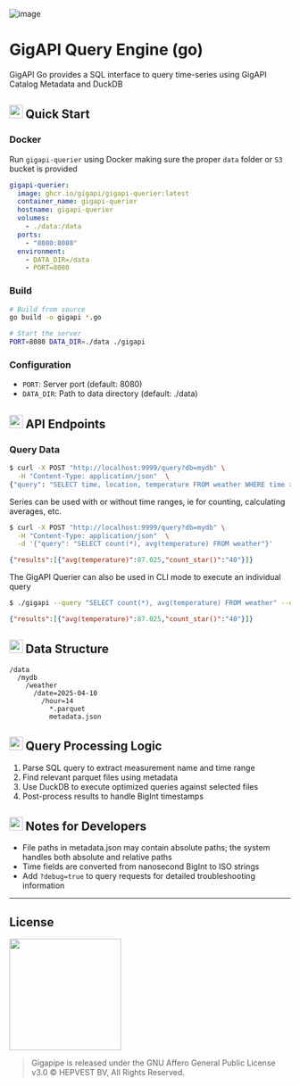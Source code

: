 ![image](https://github.com/user-attachments/assets/fa3788a2-9a5b-47bf-b6ef-f818ba62a404)

# GigAPI Query Engine (go)

GigAPI Go provides a SQL interface to query time-series using GigAPI Catalog Metadata and DuckDB

## <img src="https://github.com/user-attachments/assets/a9aa3ebd-9164-476d-aedf-97b817078350" width=24 /> Quick Start

### Docker
Run `gigapi-querier` using Docker making sure the proper `data` folder or `S3` bucket is provided
```yaml
gigapi-querier:
  image: ghcr.io/gigapi/gigapi-querier:latest
  container_name: gigapi-querier
  hostname: gigapi-querier
  volumes:
    - ./data:/data
  ports:
    - "8080:8080"
  environment:
    - DATA_DIR=/data
    - PORT=8080
```

### Build
```bash
# Build from source
go build -o gigapi *.go

# Start the server
PORT=8080 DATA_DIR=./data ./gigapi
```

### Configuration

- `PORT`: Server port (default: 8080)
- `DATA_DIR`: Path to data directory (default: ./data)

## <img src="https://github.com/user-attachments/assets/a9aa3ebd-9164-476d-aedf-97b817078350" width=24 /> API Endpoints

### Query Data

```bash
$ curl -X POST "http://localhost:9999/query?db=mydb" \
  -H "Content-Type: application/json"  \
{"query": "SELECT time, location, temperature FROM weather WHERE time >= '2025-04-01T00:00:00'"}
```

Series can be used with or without time ranges, ie for counting, calculating averages, etc.

```bash
$ curl -X POST "http://localhost:9999/query?db=mydb" \
  -H "Content-Type: application/json"  \
  -d '{"query": "SELECT count(*), avg(temperature) FROM weather"}'
```
```json
{"results":[{"avg(temperature)":87.025,"count_star()":"40"}]}
```

The GigAPI Querier can also be used in CLI mode to execute an individual query

```bash
$ ./gigapi --query "SELECT count(*), avg(temperature) FROM weather" --db mydb
```
```json
{"results":[{"avg(temperature)":87.025,"count_star()":"40"}]}
```

## <img src="https://github.com/user-attachments/assets/a9aa3ebd-9164-476d-aedf-97b817078350" width=24 /> Data Structure

```
/data
  /mydb
    /weather
      /date=2025-04-10
        /hour=14
          *.parquet
          metadata.json
```

## <img src="https://github.com/user-attachments/assets/a9aa3ebd-9164-476d-aedf-97b817078350" width=24 /> Query Processing Logic

1. Parse SQL query to extract measurement name and time range
2. Find relevant parquet files using metadata
3. Use DuckDB to execute optimized queries against selected files
4. Post-process results to handle BigInt timestamps


## <img src="https://github.com/user-attachments/assets/a9aa3ebd-9164-476d-aedf-97b817078350" width=24 /> Notes for Developers

- File paths in metadata.json may contain absolute paths; the system handles both absolute and relative paths
- Time fields are converted from nanosecond BigInt to ISO strings
- Add `?debug=true` to query requests for detailed troubleshooting information

-----

## License

<img src="https://upload.wikimedia.org/wikipedia/commons/thumb/0/06/AGPLv3_Logo.svg/2560px-AGPLv3_Logo.svg.png" width=200>

> Gigapipe is released under the GNU Affero General Public License v3.0 ©️ HEPVEST BV, All Rights Reserved.
